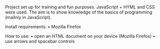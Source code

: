 Project set up for training and fun purposes. JavaScript + HYML and CSS were used. 
The aim is to show knowledge of the basics of programming (mailnly in JavaScript).

Install requirements:
  •	Mozilla Firefox

How to use:
  •	open an HTML document on your device (Mozilla Firefox)
  •	use arrows and spacebar controls

